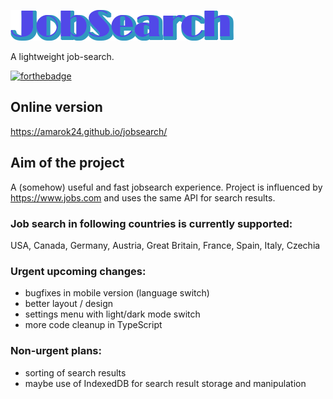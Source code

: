 ![Logo](./jobsearch-logo.webp?raw=true "Logo")

A lightweight job-search.

[![forthebadge](https://forthebadge.com/images/badges/made-with-typescript.svg)](https://forthebadge.com)

## Online version
https://amarok24.github.io/jobsearch/

## Aim of the project
A (somehow) useful and fast jobsearch experience. Project is influenced by https://www.jobs.com and uses the same API for search results.

### Job search in following countries is currently supported:
USA, Canada, Germany, Austria, Great Britain, France, Spain, Italy, Czechia

### Urgent upcoming changes:
- bugfixes in mobile version (language switch)
- better layout / design
- settings menu with light/dark mode switch
- more code cleanup in TypeScript

### Non-urgent plans:
- sorting of search results
- maybe use of IndexedDB for search result storage and manipulation
